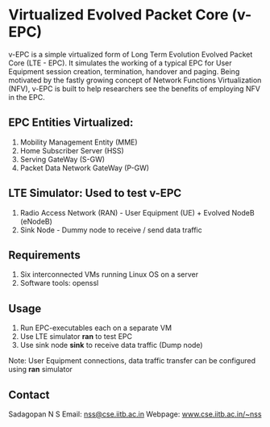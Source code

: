 # Virtualized Evolved Packet Core (v-EPC) 

v-EPC is a simple virtualized form of Long Term Evolution Evolved Packet Core (LTE - EPC). It simulates the working of a typical EPC for User Equipment session creation, termination, handover and paging. 
Being motivated by the fastly growing concept of Network Functions Virtualization (NFV), v-EPC is built to help researchers see the benefits of employing NFV in the EPC. 

## EPC Entities Virtualized:

1. Mobility Management Entity (MME)
2. Home Subscriber Server (HSS)
3. Serving GateWay (S-GW)
4. Packet Data Network GateWay (P-GW)

## LTE Simulator: Used to test v-EPC

1. Radio Access Network (RAN) - User Equipment (UE) + Evolved NodeB (eNodeB)
2. Sink Node - Dummy node to receive / send data traffic

## Requirements

1. Six interconnected VMs running Linux OS on a server
2. Software tools: openssl

## Usage

1. Run EPC-executables each on a separate VM
2. Use LTE simulator **ran** to test EPC
3. Use sink node **sink** to receive data traffic (Dump node)

Note: User Equipment connections, data traffic transfer can be configured using **ran** simulator

## Contact

Sadagopan N S
Email: nss@cse.iitb.ac.in
Webpage: www.cse.iitb.ac.in/~nss
